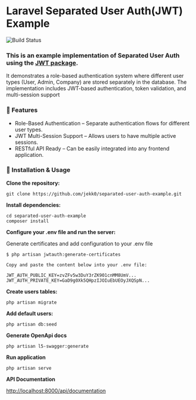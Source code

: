 # Laravel Separated User Auth(JWT) Example

![Build Status](https://github.com/jekk0/laravel-separated-user-auth-example/actions/workflows/pipeline.yml/badge.svg?branch=main)

### This is an example implementation of Separated User Auth using the [JWT package](https://github.com/jekk0/jwt-auth).

It demonstrates a role-based authentication system where different user types (User, Admin, Company) are stored separately in the database. The implementation includes JWT-based authentication, token validation, and multi-session support

### 🔹 Features
- Role-Based Authentication – Separate authentication flows for different user types.
- JWT Multi-Session Support – Allows users to have multiple active sessions.
- RESTful API Ready – Can be easily integrated into any frontend application.

### 📌 Installation & Usage
**Clone the repository:**

```shell
git clone https://github.com/jekk0/separated-user-auth-example.git
```

**Install dependencies:**

```shell
cd separated-user-auth-example
composer install
```

**Configure your .env file and run the server:**

Generate certificates and add configuration to your .env file
```shell
$ php artisan jwtauth:generate-certificates

Copy and paste the content below into your .env file:

JWT_AUTH_PUBLIC_KEY=zvZFv5w3DuY3rZK901cnMM8UmV...
JWT_AUTH_PRIVATE_KEY=GaD9g0Xk5QHpzIJOIuEbUEOyJXQSpN...
```

**Create users tables:**

```shell
php artisan migrate
```

**Add default users:**

```shell
php artisan db:seed
```

**Generate OpenApi docs**

```shell
php artisan l5-swagger:generate
```

**Run application**

```shell
php artisan serve
```

**API Documentation**

[http://localhost:8000/api/documentation](http://localhost:8000/api/documentation)

